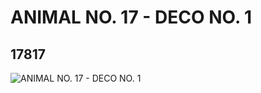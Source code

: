 # ANIMAL NO. 17 - DECO NO. 1
## 17817
![ANIMAL NO. 17 - DECO NO. 1](https://lc-www-live-s.legocdn.com/media/bricks/5/2/6076467.jpg)